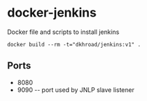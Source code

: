 # docker-jenkins


Docker file and scripts to install jenkins

```
docker build --rm -t="dkhroad/jenkins:v1" .
```

## Ports

* 8080
* 9090 -- port used by JNLP slave listener 
